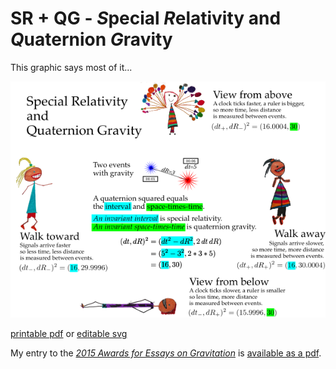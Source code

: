 # SR + QG - *S*pecial *R*elativity and *Q*uaternion *G*ravity

This graphic says most of it...

![Special relativity and quaternion gravity](../img/sr_and_qg.all.600.png)

[printable pdf](../img/sr_and_qg.all.pdf) or [editable svg](../img/sr_and_qg.all.svg)

My entry to the [_2015 Awards for Essays on 
Gravitation_](http://www.gravityresearchfoundation.org/index.html) is 
[available as a pdf](papers/s-t-t/space-times-time-invariance.pdf).
